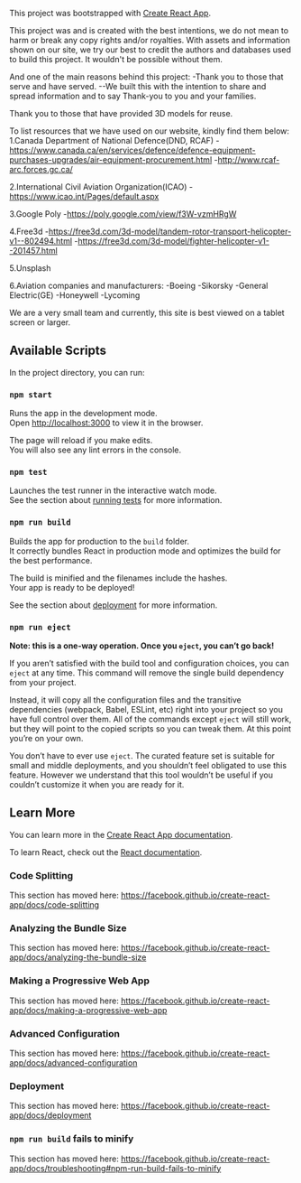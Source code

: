 This project was bootstrapped with [Create React App](https://github.com/facebook/create-react-app).


This project was and is created with the best intentions, we do not mean to harm or break any copy rights and/or royalties. With assets and information shown on our site, we try our best to credit the authors and databases used to build this project. It wouldn't be possible without them.

And one of the main reasons behind this project:
-Thank you to those that serve and have served. 
--We built this with the intention to share and spread information and to say Thank-you to you and your families.


Thank you to those that have provided 3D models for reuse.



To list resources that we have used on our website, kindly find them below:
1.Canada Department of National Defence(DND, RCAF)
-https://www.canada.ca/en/services/defence/defence-equipment-purchases-upgrades/air-equipment-procurement.html
-http://www.rcaf-arc.forces.gc.ca/

2.International Civil Aviation Organization(ICAO)
-https://www.icao.int/Pages/default.aspx

3.Google Poly
-https://poly.google.com/view/f3W-vzmHRgW

4.Free3d
-https://free3d.com/3d-model/tandem-rotor-transport-helicopter-v1--802494.html
-https://free3d.com/3d-model/fighter-helicopter-v1--201457.html

5.Unsplash

6.Aviation companies and manufacturers:
-Boeing
-Sikorsky
-General Electric(GE)
-Honeywell
-Lycoming

We are a very small team and currently, this site is best viewed on a tablet screen or larger.

## Available Scripts

In the project directory, you can run:

### `npm start`

Runs the app in the development mode.<br />
Open [http://localhost:3000](http://localhost:3000) to view it in the browser.

The page will reload if you make edits.<br />
You will also see any lint errors in the console.

### `npm test`

Launches the test runner in the interactive watch mode.<br />
See the section about [running tests](https://facebook.github.io/create-react-app/docs/running-tests) for more information.

### `npm run build`

Builds the app for production to the `build` folder.<br />
It correctly bundles React in production mode and optimizes the build for the best performance.

The build is minified and the filenames include the hashes.<br />
Your app is ready to be deployed!

See the section about [deployment](https://facebook.github.io/create-react-app/docs/deployment) for more information.

### `npm run eject`

**Note: this is a one-way operation. Once you `eject`, you can’t go back!**

If you aren’t satisfied with the build tool and configuration choices, you can `eject` at any time. This command will remove the single build dependency from your project.

Instead, it will copy all the configuration files and the transitive dependencies (webpack, Babel, ESLint, etc) right into your project so you have full control over them. All of the commands except `eject` will still work, but they will point to the copied scripts so you can tweak them. At this point you’re on your own.

You don’t have to ever use `eject`. The curated feature set is suitable for small and middle deployments, and you shouldn’t feel obligated to use this feature. However we understand that this tool wouldn’t be useful if you couldn’t customize it when you are ready for it.

## Learn More

You can learn more in the [Create React App documentation](https://facebook.github.io/create-react-app/docs/getting-started).

To learn React, check out the [React documentation](https://reactjs.org/).

### Code Splitting

This section has moved here: https://facebook.github.io/create-react-app/docs/code-splitting

### Analyzing the Bundle Size

This section has moved here: https://facebook.github.io/create-react-app/docs/analyzing-the-bundle-size

### Making a Progressive Web App

This section has moved here: https://facebook.github.io/create-react-app/docs/making-a-progressive-web-app

### Advanced Configuration

This section has moved here: https://facebook.github.io/create-react-app/docs/advanced-configuration

### Deployment

This section has moved here: https://facebook.github.io/create-react-app/docs/deployment

### `npm run build` fails to minify

This section has moved here: https://facebook.github.io/create-react-app/docs/troubleshooting#npm-run-build-fails-to-minify
